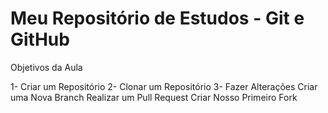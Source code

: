 # Meu Repositório de Estudos - Git e GitHub

Objetivos da Aula

1- Criar um Repositório
2- Clonar um Repositório
3- Fazer Alterações
Criar uma Nova Branch
Realizar um Pull Request
Criar Nosso Primeiro Fork 